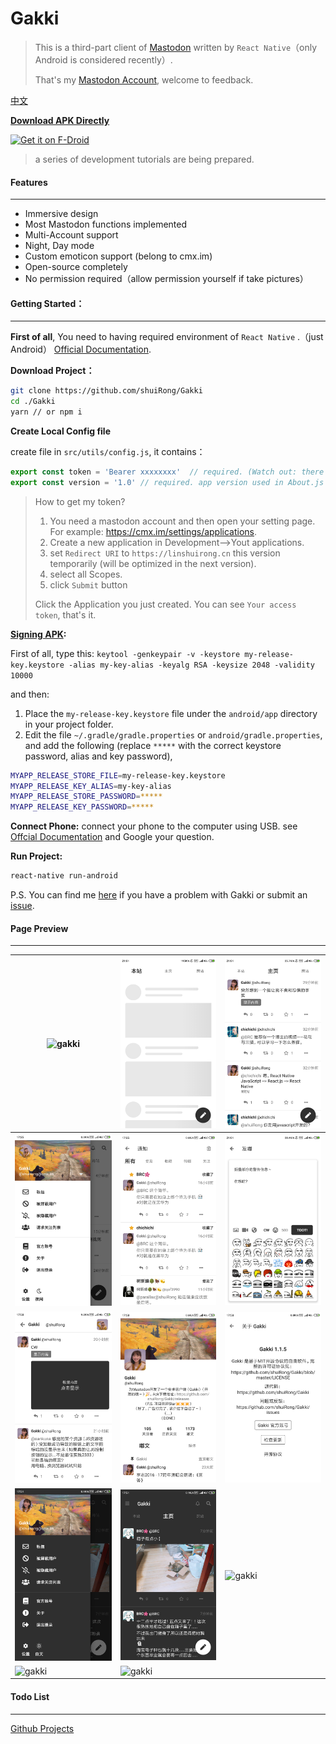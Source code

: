 # Gakki

> This is a third-part client of [Mastodon](https://joinmastodon.org/) written by `React Native`（only Android is considered recently）.
>
> That's my  [Mastodon Account](https://cmx.im/web/accounts/81232), welcome to feedback. 

[中文](./README.ZH.md)

**[Download APK Directly](https://github.com/shuiRong/Gakki/releases)**

[<img src="https://i.imgur.com/fTum3oy.png" alt="Get it on F-Droid" height="80" />](https://apt.izzysoft.de/fdroid/index/apk/com.gakki)

> a series of development tutorials are being prepared.


#### Features

---

* Immersive design
* Most Mastodon functions implemented
* Multi-Account support
* Night, Day mode
* Custom emoticon support (belong to cmx.im)
* Open-source completely
* No permission required（allow permission yourself if take pictures）




#### Getting Started：

---

**First of all**, You need to having required environment of `React Native` .（just Android） [Official Documentation](https://facebook.github.io/react-native/docs/getting-started).

**Download Project：**

```bash
git clone https://github.com/shuiRong/Gakki
cd ./Gakki
yarn // or npm i
```

**Create Local Config file**

create file in `src/utils/config.js`, it contains：

```javascript
export const token = 'Bearer xxxxxxxx'  // required. (Watch out: there is a blank space.)
export const version = '1.0' // required. app version used in About.js
```

> How to get my token?
>
> 1. You need a mastodon account and then open your setting page. For example: https://cmx.im/settings/applications.
> 2. Create a new application in Development-->Yout applications.
> 3. set `Redirect URI` to `https://linshuirong.cn` this version temporarily (will be optimized in the next version).
> 4. select all Scopes.
> 5. click `Submit` button
>
> Click the Application you just created. You can see `Your access token`, that's it.



**[Signing APK](https://facebook.github.io/react-native/docs/signed-apk-android):**

First of all, type this: `keytool -genkeypair -v -keystore my-release-key.keystore -alias my-key-alias -keyalg RSA -keysize 2048 -validity 10000`

and then: 

1. Place the `my-release-key.keystore` file under the `android/app` directory in your project folder.
2. Edit the file `~/.gradle/gradle.properties` or `android/gradle.properties`, and add the following (replace `*****` with the correct keystore password, alias and key password),

```bash
MYAPP_RELEASE_STORE_FILE=my-release-key.keystore
MYAPP_RELEASE_KEY_ALIAS=my-key-alias
MYAPP_RELEASE_STORE_PASSWORD=*****
MYAPP_RELEASE_KEY_PASSWORD=*****
```



**Connect Phone:** connect your phone to the computer using USB. see [Offcial Documentation](https://facebook.github.io/react-native/docs/running-on-device) and Google your question. 

**Run Project:**

```bash
react-native run-android
```

P.S. You can find me [here](https://cmx.im/web/accounts/81232) if you have a problem with Gakki or submit an [issue](https://github.com/shuiRong/Gakki/issues). 

#### Page Preview

---
| ![gakki](./preview/1.png) | ![gakki](./preview/2.png) |![gakki](./preview/3.png)  |
|-|-|-|
|  ![gakki](./preview/4.png)   |   ![gakki](./preview/5.png)   |   ![gakki](./preview/6.png)   |
|   ![gakki](./preview/7.png)   | ![gakki](./preview/8.png)     |   ![gakki](./preview/9.png)    |
|  ![gakki](./preview/10.png)    |  ![gakki](./preview/11.png)    |  ![gakki](./preview/12.png)    |
|![gakki](./preview/13.png) | ![gakki](./preview/14.png)| |




#### Todo List

---

[Github Projects](https://github.com/shuiRong/Gakki/projects/2)
